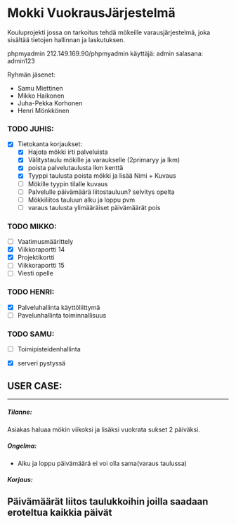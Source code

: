 # Mokki VuokrausJärjestelmä

Kouluprojekti jossa on tarkoitus tehdä mökeille varausjärjestelmä, joka sisältää tietojen hallinnan ja laskutuksen.

phpmyadmin 212.149.169.90/phpmyadmin
käyttäjä: admin
salasana: admin123

Ryhmän jäsenet:
 - Samu Miettinen
 - Mikko Haikonen
 - Juha-Pekka Korhonen
 - Henri Mönkkönen


### TODO JUHIS:
 - [x] Tietokanta korjaukset:
   - [x] Hajota mökki irti palveluista
   - [x] Välitystaulu mökille ja varaukselle (2primaryy ja lkm)
   - [x] poista palvelutaulusta lkm kenttä
   - [x] Tyyppi taulusta poista mökki ja lisää Nimi + Kuvaus
   - [ ] Mökille tyypin tilalle kuvaus
   - [ ] Palvelulle päivämäärä liitostauluun? selvitys opelta
   - [ ] Mökkiliitos tauluun alku ja loppu pvm
   - [ ] varaus taulusta ylimääräiset päivämäärät pois

### TODO MIKKO:
  - [ ] Vaatimusmäärittely
  - [x] Viikkoraportti 14
  - [x] Projektikortti
  - [ ] Viikkoraportti 15
  - [ ] Viesti opelle
  
### TODO HENRI:
  - [x] Palveluhallinta käyttöliittymä
  - [ ] Pavelunhallinta toiminnallisuus

### TODO SAMU:
  - [ ] Toimipisteidenhallinta
  - [x] serveri pystyssä


## USER CASE:
-----------
##### Tilanne:

Asiakas haluaa mökin viikoksi ja lisäksi vuokrata sukset 2 päiväksi.

##### Ongelma:

- Alku ja loppu päivämäärä ei voi olla sama(varaus taulussa)

##### Korjaus:
Päivämäärät liitos taulukkoihin joilla saadaan eroteltua kaikkia päivät
--------
